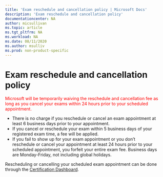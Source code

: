 ```yaml
---
title: 'Exam reschedule and cancellation policy | Microsoft Docs'
description: 'Exam reschedule and cancellation policy' 
documentationcenter: NA 
author: micsullivan
ms.topic: article
ms.tgt_pltfrm: NA
ms.workload: NA
ms.date: 08/11/2020
ms.author: msulliv
ms.prod: non-product-specific
---
```

# Exam reschedule and cancellation policy

<div><font color='red'>Microsoft will be temporarily waiving the reschedule and cancellation fee as long as you cancel your exams within 24 hours prior to your scheduled appointment.</font></div>

- There is no charge if you reschedule or cancel an exam appointment at least 6 business days prior to your appointment.
- If you cancel or reschedule your exam within 5 business days of your registered exam time, a fee will be applied.
- If you fail to show up for your exam appointment or you don’t reschedule or cancel your appointment at least 24 hours prior to your scheduled appointment, you forfeit your entire exam fee. Business days are Monday-Friday, not including global holidays.

Rescheduling or cancelling your scheduled exam appointment can be done through the [Certification Dashboard](https://aka.ms/certdashboard).



